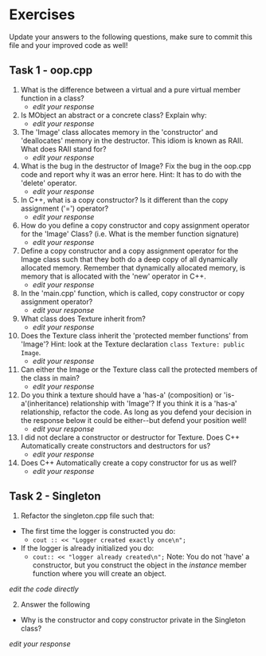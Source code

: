 # Exercises

Update your answers to the following questions, make sure to commit this file and your improved code as well!


## Task 1 - oop.cpp

1. What is the difference between a virtual and a pure virtual member function in a class?
	- *edit your response*
2. Is MObject an abstract or a concrete class? Explain why:
	- *edit your response*
3. The 'Image' class allocates memory in the 'constructor' and 'deallocates' memory in the destructor. This idiom is known as RAII. What does RAII stand for?
	- *edit your response*
4. What is the bug in the destructor of Image? Fix the bug in the oop.cpp code and report why it was an error here. Hint: It has to do with the 'delete' operator.
	- *edit your response*
5. In C++, what is a copy constructor? Is it different than the copy assignment ('=') operator? 
	- *edit your response*
6. How do you define a copy constructor and copy assignment operator for the 'Image' Class? (i.e. What is the member function signature)
	- *edit your response*
7. Define a copy constructor and a copy assignment operator for the Image class such that they both do a deep copy of all dynamically allocated memory. Remember that dynamically allocated memory, is memory that is allocated with the 'new' operator in C++.
	- *edit your response*
8. In the 'main.cpp' function, which is called, copy constructor or copy assignment operator?
	- *edit your response*
9. What class does Texture inherit from?
	- *edit your response*
10. Does the Texture class inherit the 'protected member functions' from 'Image'? Hint: look at the Texture declaration `class Texture: public Image`. 
	- *edit your response*
11. Can either the Image or the Texture class call the protected members of the class in main?
	- *edit your response*
12. Do you think a texture should have a 'has-a' (composition) or 'is-a'(inheritance) relationship with 'Image'? If you think it is a 'has-a' relationship, refactor the code. As long as you defend your decision in the response below it could be either--but defend your position well!
	- *edit your response*
13. I did not declare a constructor or destructor for Texture. Does C++ Automatically create constructors and destructors for us? 
	- *edit your response*
14. Does C++ Automatically create a copy constructor for us as well?
	- *edit your response*

## Task 2 - Singleton

1. Refactor the singleton.cpp file such that:
  - The first time the logger is constructed you do:
  	-  `cout :: << "Logger created exactly once\n";`
  - If the logger is already initialized you do:
  	-  `cout:: << "logger already created\n";`
Note: You do not 'have' a constructor, but you construct the object in the *instance* member function where you will create an object.  
  
*edit the code directly*  
  
2. Answer the following
  - Why is the constructor and copy constructor private in the Singleton class?
  
*edit your response*  
